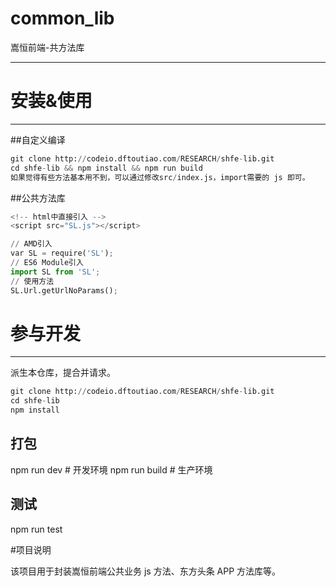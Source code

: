# common_lib

嵩恒前端-共方法库

---

# 安装&使用

---

##自定义编译

```python
git clone http://codeio.dftoutiao.com/RESEARCH/shfe-lib.git
cd shfe-lib && npm install && npm run build
如果觉得有些方法基本用不到，可以通过修改src/index.js，import需要的 js 即可。
```
##公共方法库

```python
<!-- html中直接引入 -->
<script src="SL.js"></script>
```

```python
// AMD引入
var SL = require('SL');
// ES6 Module引入
import SL from 'SL';
// 使用方法
SL.Url.getUrlNoParams();
```
# 参与开发

---

派生本仓库，提合并请求。

```python
git clone http://codeio.dftoutiao.com/RESEARCH/shfe-lib.git
cd shfe-lib
npm install
```
## 打包

npm run dev # 开发环境
npm run build # 生产环境

## 测试

npm run test

#项目说明

该项目用于封装嵩恒前端公共业务 js 方法、东方头条 APP 方法库等。

